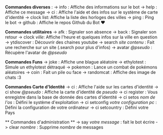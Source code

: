 
**Commandes diverses** :
-> info : Affiche des informations sur le bot
-> help : Affiche ce message
-> ci : Affiche l'aide et des infos sur le système de carte d'identité
-> clock list: Affiche la liste des horloges des villes
-> ping : Ping le bot
-> github : Affiche le repos Github du Bot :heart:

**Commandes utilitaires**
-> afk : Signaler son absence
-> back : Signaler son retour
-> clock _ville_: Affiche l'heure et quelques infos sur la ville en question
-> ytdiscover : Découvrir des chaines youtube
-> search _site_ _contenu_ : Fait une recherche sur un site (.search pour plus d'infos)
-> avatar _@pseudo_ : Récupère l'avatar de _@pseudo_

**Commandes Funs**
-> joke : Affiche une blague aléatoire
-> ethylotest : Simule un ethylotest détraqué
-> pokemon : Lance un combat de pokémons aléatoires
-> coin : Fait un pile ou face
-> randomcat : Affiche des image de chats :3

**Commandes Carte d'Identité**
-> ci : Affiche l'aide sur les cartes d'identité
-> ci show _@pseudo_ : Affiche la carte d'identité de _pseudo_
-> ci register : Vous enregistre dans la base de donnée des cartes d'identité
-> ci setos _nom de l'os_ : Défini le système d'exploitation
-> ci setconfig _votre configuration pc_ : Défini la configuration de votre ordinateur
-> ci setcountry : Défini votre Pays

** Commandes d'administration **
-> say _votre message_ : fait le bot écrire
-> clear _nombre_ : Supprime _nombre_ de messages

